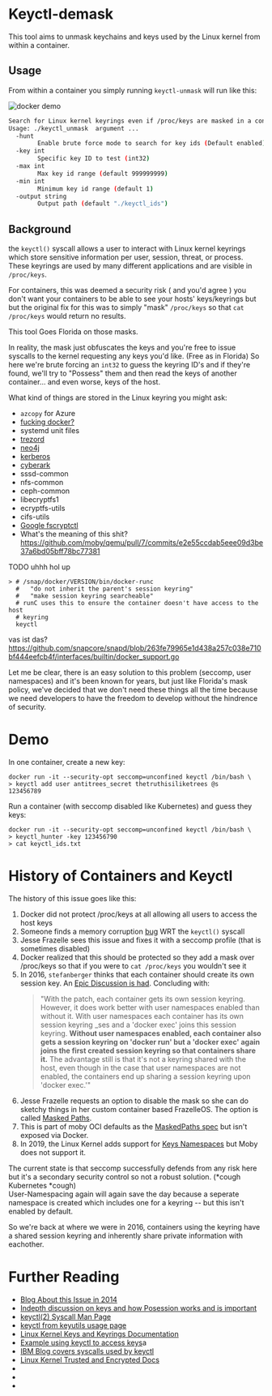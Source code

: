 # Keyctl-demask

This tool aims to unmask keychains and keys used by the Linux kernel from 
within a container. 

## Usage 

From within a container you simply running `keyctl-unmask` will run like this:

![docker demo](docker_demo.gif)

~~~bash
Search for Linux kernel keyrings even if /proc/keys are masked in a container
Usage: ./keyctl_unmask  argument ...
  -hunt
        Enable brute force mode to search for key ids (Default enabled) (default true)
  -key int
        Specific key ID to test (int32)
  -max int
        Max key id range (default 999999999)
  -min int
        Minimum key id range (default 1)
  -output string
        Output path (default "./keyctl_ids")
~~~

## Background 

the `keyctl()` syscall allows a user to interact with Linux kernel keyrings 
which store sensitive information per user, session, threat, or process. These
keyrings are used by many different applications and are visible in 
`/proc/keys`. 

For containers, this was deemed a security risk ( and you'd agree )
you don't want your containers
to be able to see your hosts' keys/keyrings but but the original 
fix for this was to simply 
"mask" `/proc/keys` so that `cat /proc/keys` would return no results.

This tool Goes Florida on those masks.

In reality, the mask just obfuscates the keys and you're free to 
issue syscalls to the kernel requesting any
keys you'd like. (Free as in Florida) 
So here we're brute forcing an `int32` to guess the keyring ID's 
and if they're found, we'll try to "Possess" them and then read the keys of another container... and even
worse, keys of the host.

What kind of things are stored in the Linux keyring you might ask:

* `azcopy` for Azure
* [fucking docker?](https://github.com/containers/image/blob/21244c96ad792ef415068dc1bc1ab82dffb68dc3/pkg/docker/config/config_linux.go)
* systemd unit files
* [trezord](https://github.com/trezor/trezor-core/blob/master/tools/keyctl)
* [neo4j](https://github.com/neo4j-apps/neo4j-desktop/wiki/Troubleshooting-(Linux))
* [kerberos](https://book.hacktricks.xyz/pentesting/pentesting-kerberos-88/harvesting-tickets-from-linux)
* [cyberark](https://docs.cyberark.com/Product-Doc/OnlineHelp/AAM-DAP/Latest/en/Content/Deployment/MasterKeyEncryption/serverkeyencryption.html)
* sssd-common
* nfs-common
* ceph-common
* libecryptfs1
* ecryptfs-utils
* cifs-utils
* [Google fscryptctl](https://github.com/google/fscryptctl/blob/142326810eb19d6794793db6d24d0775a15aa8e5/fscryptctl.c#L100)
* What's the meaning of this shit? https://github.com/moby/qemu/pull/7/commits/e2e55ccdab5eee09d3be37a6bd05bff78bc77381

TODO uhhh hol up

    > # /snap/docker/VERSION/bin/docker-runc
      #   "do not inherit the parent's session keyring"
      #   "make session keyring searcheable"
      # runC uses this to ensure the container doesn't have access to the host
      # keyring
      keyctl
   vas ist das? https://github.com/snapcore/snapd/blob/263fe79965e1d438a257c038e710bf444eefcb4f/interfaces/builtin/docker_support.go
  
Let me be clear, there is an easy solution to this problem (seccomp, user namespaces) and it's 
been known for years, but just like Florida's mask policy, we've decided that we 
don't need these things all the time because we need developers to have
the freedom to develop without the hindrence of security. 


# Demo

In one container, create a new key:

~~~
docker run -it --security-opt seccomp=unconfined keyctl /bin/bash \
> keyctl add user antitrees_secret thetruthisiliketrees @s
123456789
~~~

Run a container (with seccomp disabled like Kubernetes) and guess they keys:

~~~
docker run -it --security-opt seccomp=unconfined keyctl /bin/bash \
> keyctl_hunter -key 123456790
> cat keyctl_ids.txt
~~~


# History of Containers and Keyctl

The history of this issue goes like this:

1. Docker did not protect /proc/keys at all allowing all users to access the host keys
1. Someone finds a memory corruption [bug](https://cve.mitre.org/cgi-bin/cvename.cgi?name=CVE-2014-9529) WRT the `keyctl()` syscall
1. Jesse Frazelle sees this issue and fixes it with a seccomp profile (that is sometimes disabled)
1. Docker realized that this should be protected so they add a mask over /proc/keys so that if you were to `cat /proc/keys` you wouldn't see it
1. In 2016, `stefanberger` thinks that each container should create its own session key. An [Epic Discussion is had](https://github.com/opencontainers/runc/pull/488). Concluding with:
   > "With the patch, each container gets its own session keyring. However, it does work better with user namespaces enabled than without it. With user namespaces each container has its own session keyring _ses and a 'docker exec' joins this session keyring. **Without user namespaces enabled, each container also gets a session keyring on 'docker run' but a 'docker exec' again joins the first created session keyring so that containers share it.** The advantage still is that it's not a keyring shared with the host, even though in the case that user namespaces are not enabled, the containers end up sharing a session keyring upon 'docker exec.'"
1. Jesse Frazelle requests an option to disable the mask so she can do sketchy things in her custom container based FrazelleOS. The option is called [Masked Paths](https://github.com/moby/moby/pull/36644/files). 
1. This is part of moby OCI defaults as the [MaskedPaths spec](https://github.com/moby/moby/blob/10866714412aea1bb587d1ad14b2ce1ba4cf4308/oci/defaults.go) but isn't exposed via Docker. 
1. In 2019, the Linux Kernel adds support for [Keys Namespaces](https://lwn.net/Articles/779895/) but Moby does not support it. 

The current state is that seccomp successfully defends from any risk here but it's a secondary security control so not a robust solution. 
(*cough Kubernetes *cough)  
User-Namespacing again will again save the day because a seperate namespace is created which includes one for a keyring -- but this isn't enabled by default.

So we're back at where we were in 2016, containers using the keyring have a shared session keyring and inherently share private information with eachother. 


# Further Reading

* [Blog About this Issue in 2014](https://www.projectatomic.io/blog/2014/09/yet-another-reason-containers-don-t-contain-kernel-keyrings/)
* [Indepth discussion on keys and how Posession works and is important](https://mjg59.dreamwidth.org/37333.html)
* [keyctl(2) Syscall Man Page](https://man7.org/linux/man-pages/man2/keyctl.2.html)
* [keyctl from keyutils usage page](https://manpages.debian.org/stretch/keyutils/keyctl.1.en.html)
* [Linux Kernel Keys and Keyrings Documentation](https://www.kernel.org/doc/Documentation/security/keys.txt)
* [Example using keyctl to access keys](https://davids-blog.gamba.ca/posts/caching-credentials-linux-keyring-golang/)a
* [IBM Blog covers syscalls used by keyctl](https://www.ibm.com/developerworks/library/l-key-retention/index.html)
* [Linux Kernel Trusted and Encrypted Docs](https://www.kernel.org/doc/Documentation/security/keys-trusted-encrypted.txt)
* 
* 
* 
